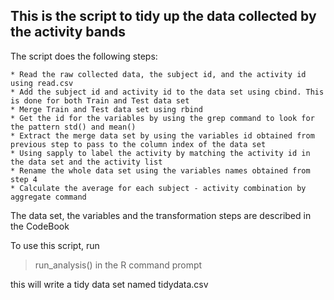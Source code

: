 ## This is the script to tidy up the data collected by the activity bands

The script does the following steps:

	* Read the raw collected data, the subject id, and the activity id using read.csv
	* Add the subject id and activity id to the data set using cbind. This is done for both Train and Test data set
	* Merge Train and Test data set using rbind
	* Get the id for the variables by using the grep command to look for the pattern std() and mean()
	* Extract the merge data set by using the variables id obtained from previous step to pass to the column index of the data set
	* Using sapply to label the activity by matching the activity id in the data set and the activity list
	* Rename the whole data set using the variables names obtained from step 4
	* Calculate the average for each subject - activity combination by aggregate command
	
The data set, the variables and the transformation steps are described in the CodeBook


To use this script, run

> run_analysis()  in the R command prompt

this will write a tidy data set named tidydata.csv


